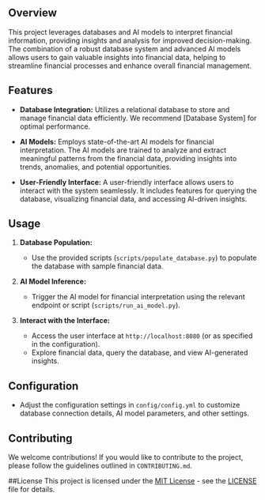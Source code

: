 ## Overview

This project leverages databases and AI models to interpret financial information, providing insights and analysis for improved decision-making. The combination of a robust database system and advanced AI models allows users to gain valuable insights into financial data, helping to streamline financial processes and enhance overall financial management.

## Features

- **Database Integration:** Utilizes a relational database to store and manage financial data efficiently. We recommend [Database System] for optimal performance.

- **AI Models:** Employs state-of-the-art AI models for financial interpretation. The AI models are trained to analyze and extract meaningful patterns from the financial data, providing insights into trends, anomalies, and potential opportunities.

- **User-Friendly Interface:** A user-friendly interface allows users to interact with the system seamlessly. It includes features for querying the database, visualizing financial data, and accessing AI-driven insights.

## Usage

1. **Database Population:**
   - Use the provided scripts (`scripts/populate_database.py`) to populate the database with sample financial data.

2. **AI Model Inference:**
   - Trigger the AI model for financial interpretation using the relevant endpoint or script (`scripts/run_ai_model.py`).

3. **Interact with the Interface:**
   - Access the user interface at `http://localhost:8080` (or as specified in the configuration).
   - Explore financial data, query the database, and view AI-generated insights.

## Configuration

- Adjust the configuration settings in `config/config.yml` to customize database connection details, AI model parameters, and other settings.

## Contributing

We welcome contributions! If you would like to contribute to the project, please follow the guidelines outlined in `CONTRIBUTING.md`.


##License
This project is licensed under the [MIT License](LICENSE) - see the [LICENSE](LICENSE) file for details.
